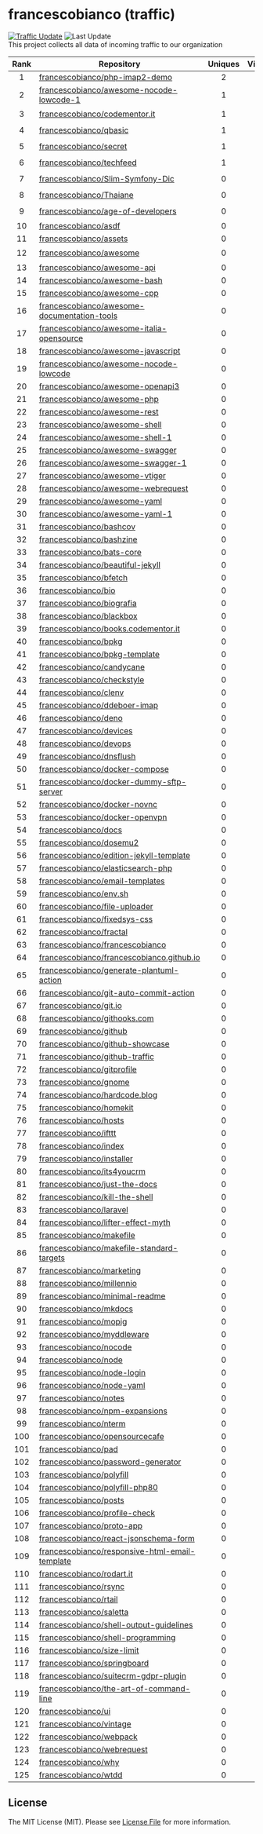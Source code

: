 # francescobianco (traffic)
[![Traffic Update](https://github.com/javanile/github-traffic/actions/workflows/update.yml/badge.svg)](https://github.com/javanile/github-traffic/actions/workflows/update.yml)
![Last Update](https://img.shields.io/badge/Last%20Update-2022--10--02%2008%3A31%3A50%20UTC-blue)  
This project collects all data of incoming traffic to our organization  

| Rank | Repository | Uniques | Views | Sources | Trend |
|:----:|------------|:-----:|:-------:|:-------:|:-----:|
| 1 | [francescobianco/php-imap2-demo](https://github.com/francescobianco/php-imap2-demo) | 2 | 2 | 1 |  |
| 2 | [francescobianco/awesome-nocode-lowcode-1](https://github.com/francescobianco/awesome-nocode-lowcode-1) | 1 | 1 | 1 | 🟩 |
| 3 | [francescobianco/codementor.it](https://github.com/francescobianco/codementor.it) | 1 | 1 | 1 | 🟩 |
| 4 | [francescobianco/qbasic](https://github.com/francescobianco/qbasic) | 1 | 1 | 1 | 🟩 |
| 5 | [francescobianco/secret](https://github.com/francescobianco/secret) | 1 | 1 | 1 | 🟩 |
| 6 | [francescobianco/techfeed](https://github.com/francescobianco/techfeed) | 1 | 1 | 1 | 🟥 |
| 7 | [francescobianco/Slim-Symfony-Dic](https://github.com/francescobianco/Slim-Symfony-Dic) | 0 | 0 | 0 | 🟩 |
| 8 | [francescobianco/Thaiane](https://github.com/francescobianco/Thaiane) | 0 | 0 | 0 | 🟩 |
| 9 | [francescobianco/age-of-developers](https://github.com/francescobianco/age-of-developers) | 0 | 0 | 0 | 🟥 |
| 10 | [francescobianco/asdf](https://github.com/francescobianco/asdf) | 0 | 0 | 0 |  |
| 11 | [francescobianco/assets](https://github.com/francescobianco/assets) | 0 | 0 | 0 |  |
| 12 | [francescobianco/awesome](https://github.com/francescobianco/awesome) | 0 | 0 | 0 | 🟥 |
| 13 | [francescobianco/awesome-api](https://github.com/francescobianco/awesome-api) | 0 | 0 | 0 |  |
| 14 | [francescobianco/awesome-bash](https://github.com/francescobianco/awesome-bash) | 0 | 0 | 0 |  |
| 15 | [francescobianco/awesome-cpp](https://github.com/francescobianco/awesome-cpp) | 0 | 0 | 0 |  |
| 16 | [francescobianco/awesome-documentation-tools](https://github.com/francescobianco/awesome-documentation-tools) | 0 | 0 | 0 |  |
| 17 | [francescobianco/awesome-italia-opensource](https://github.com/francescobianco/awesome-italia-opensource) | 0 | 0 | 0 |  |
| 18 | [francescobianco/awesome-javascript](https://github.com/francescobianco/awesome-javascript) | 0 | 0 | 0 |  |
| 19 | [francescobianco/awesome-nocode-lowcode](https://github.com/francescobianco/awesome-nocode-lowcode) | 0 | 0 | 0 | 🟥 |
| 20 | [francescobianco/awesome-openapi3](https://github.com/francescobianco/awesome-openapi3) | 0 | 0 | 0 |  |
| 21 | [francescobianco/awesome-php](https://github.com/francescobianco/awesome-php) | 0 | 0 | 0 |  |
| 22 | [francescobianco/awesome-rest](https://github.com/francescobianco/awesome-rest) | 0 | 0 | 0 |  |
| 23 | [francescobianco/awesome-shell](https://github.com/francescobianco/awesome-shell) | 0 | 0 | 0 |  |
| 24 | [francescobianco/awesome-shell-1](https://github.com/francescobianco/awesome-shell-1) | 0 | 0 | 0 |  |
| 25 | [francescobianco/awesome-swagger](https://github.com/francescobianco/awesome-swagger) | 0 | 0 | 0 |  |
| 26 | [francescobianco/awesome-swagger-1](https://github.com/francescobianco/awesome-swagger-1) | 0 | 0 | 0 |  |
| 27 | [francescobianco/awesome-vtiger](https://github.com/francescobianco/awesome-vtiger) | 0 | 0 | 0 |  |
| 28 | [francescobianco/awesome-webrequest](https://github.com/francescobianco/awesome-webrequest) | 0 | 0 | 0 |  |
| 29 | [francescobianco/awesome-yaml](https://github.com/francescobianco/awesome-yaml) | 0 | 0 | 0 |  |
| 30 | [francescobianco/awesome-yaml-1](https://github.com/francescobianco/awesome-yaml-1) | 0 | 0 | 0 |  |
| 31 | [francescobianco/bashcov](https://github.com/francescobianco/bashcov) | 0 | 0 | 0 |  |
| 32 | [francescobianco/bashzine](https://github.com/francescobianco/bashzine) | 0 | 0 | 0 |  |
| 33 | [francescobianco/bats-core](https://github.com/francescobianco/bats-core) | 0 | 0 | 0 |  |
| 34 | [francescobianco/beautiful-jekyll](https://github.com/francescobianco/beautiful-jekyll) | 0 | 0 | 0 |  |
| 35 | [francescobianco/bfetch](https://github.com/francescobianco/bfetch) | 0 | 0 | 0 |  |
| 36 | [francescobianco/bio](https://github.com/francescobianco/bio) | 0 | 0 | 0 |  |
| 37 | [francescobianco/biografia](https://github.com/francescobianco/biografia) | 0 | 0 | 0 |  |
| 38 | [francescobianco/blackbox](https://github.com/francescobianco/blackbox) | 0 | 0 | 0 |  |
| 39 | [francescobianco/books.codementor.it](https://github.com/francescobianco/books.codementor.it) | 0 | 0 | 0 |  |
| 40 | [francescobianco/bpkg](https://github.com/francescobianco/bpkg) | 0 | 0 | 0 |  |
| 41 | [francescobianco/bpkg-template](https://github.com/francescobianco/bpkg-template) | 0 | 0 | 0 |  |
| 42 | [francescobianco/candycane](https://github.com/francescobianco/candycane) | 0 | 0 | 0 |  |
| 43 | [francescobianco/checkstyle](https://github.com/francescobianco/checkstyle) | 0 | 0 | 0 |  |
| 44 | [francescobianco/clenv](https://github.com/francescobianco/clenv) | 0 | 0 | 0 |  |
| 45 | [francescobianco/ddeboer-imap](https://github.com/francescobianco/ddeboer-imap) | 0 | 0 | 0 |  |
| 46 | [francescobianco/deno](https://github.com/francescobianco/deno) | 0 | 0 | 0 |  |
| 47 | [francescobianco/devices](https://github.com/francescobianco/devices) | 0 | 0 | 0 |  |
| 48 | [francescobianco/devops](https://github.com/francescobianco/devops) | 0 | 0 | 0 |  |
| 49 | [francescobianco/dnsflush](https://github.com/francescobianco/dnsflush) | 0 | 0 | 0 |  |
| 50 | [francescobianco/docker-compose](https://github.com/francescobianco/docker-compose) | 0 | 0 | 0 |  |
| 51 | [francescobianco/docker-dummy-sftp-server](https://github.com/francescobianco/docker-dummy-sftp-server) | 0 | 0 | 0 |  |
| 52 | [francescobianco/docker-novnc](https://github.com/francescobianco/docker-novnc) | 0 | 0 | 0 |  |
| 53 | [francescobianco/docker-openvpn](https://github.com/francescobianco/docker-openvpn) | 0 | 0 | 0 |  |
| 54 | [francescobianco/docs](https://github.com/francescobianco/docs) | 0 | 0 | 0 |  |
| 55 | [francescobianco/dosemu2](https://github.com/francescobianco/dosemu2) | 0 | 0 | 0 |  |
| 56 | [francescobianco/edition-jekyll-template](https://github.com/francescobianco/edition-jekyll-template) | 0 | 0 | 0 |  |
| 57 | [francescobianco/elasticsearch-php](https://github.com/francescobianco/elasticsearch-php) | 0 | 0 | 0 |  |
| 58 | [francescobianco/email-templates](https://github.com/francescobianco/email-templates) | 0 | 0 | 0 |  |
| 59 | [francescobianco/env.sh](https://github.com/francescobianco/env.sh) | 0 | 0 | 0 |  |
| 60 | [francescobianco/file-uploader](https://github.com/francescobianco/file-uploader) | 0 | 0 | 0 |  |
| 61 | [francescobianco/fixedsys-css](https://github.com/francescobianco/fixedsys-css) | 0 | 0 | 0 |  |
| 62 | [francescobianco/fractal](https://github.com/francescobianco/fractal) | 0 | 0 | 0 |  |
| 63 | [francescobianco/francescobianco](https://github.com/francescobianco/francescobianco) | 0 | 0 | 0 |  |
| 64 | [francescobianco/francescobianco.github.io](https://github.com/francescobianco/francescobianco.github.io) | 0 | 0 | 0 |  |
| 65 | [francescobianco/generate-plantuml-action](https://github.com/francescobianco/generate-plantuml-action) | 0 | 0 | 0 |  |
| 66 | [francescobianco/git-auto-commit-action](https://github.com/francescobianco/git-auto-commit-action) | 0 | 0 | 0 |  |
| 67 | [francescobianco/git.io](https://github.com/francescobianco/git.io) | 0 | 0 | 0 |  |
| 68 | [francescobianco/githooks.com](https://github.com/francescobianco/githooks.com) | 0 | 0 | 0 |  |
| 69 | [francescobianco/github](https://github.com/francescobianco/github) | 0 | 0 | 0 |  |
| 70 | [francescobianco/github-showcase](https://github.com/francescobianco/github-showcase) | 0 | 0 | 0 |  |
| 71 | [francescobianco/github-traffic](https://github.com/francescobianco/github-traffic) | 0 | 0 | 0 |  |
| 72 | [francescobianco/gitprofile](https://github.com/francescobianco/gitprofile) | 0 | 0 | 0 |  |
| 73 | [francescobianco/gnome](https://github.com/francescobianco/gnome) | 0 | 0 | 0 |  |
| 74 | [francescobianco/hardcode.blog](https://github.com/francescobianco/hardcode.blog) | 0 | 0 | 0 |  |
| 75 | [francescobianco/homekit](https://github.com/francescobianco/homekit) | 0 | 0 | 0 |  |
| 76 | [francescobianco/hosts](https://github.com/francescobianco/hosts) | 0 | 0 | 0 |  |
| 77 | [francescobianco/ifttt](https://github.com/francescobianco/ifttt) | 0 | 0 | 0 |  |
| 78 | [francescobianco/index](https://github.com/francescobianco/index) | 0 | 0 | 0 |  |
| 79 | [francescobianco/installer](https://github.com/francescobianco/installer) | 0 | 0 | 0 |  |
| 80 | [francescobianco/its4youcrm](https://github.com/francescobianco/its4youcrm) | 0 | 0 | 0 |  |
| 81 | [francescobianco/just-the-docs](https://github.com/francescobianco/just-the-docs) | 0 | 0 | 0 |  |
| 82 | [francescobianco/kill-the-shell](https://github.com/francescobianco/kill-the-shell) | 0 | 0 | 0 |  |
| 83 | [francescobianco/laravel](https://github.com/francescobianco/laravel) | 0 | 0 | 0 |  |
| 84 | [francescobianco/lifter-effect-myth](https://github.com/francescobianco/lifter-effect-myth) | 0 | 0 | 0 |  |
| 85 | [francescobianco/makefile](https://github.com/francescobianco/makefile) | 0 | 0 | 0 |  |
| 86 | [francescobianco/makefile-standard-targets](https://github.com/francescobianco/makefile-standard-targets) | 0 | 0 | 0 |  |
| 87 | [francescobianco/marketing](https://github.com/francescobianco/marketing) | 0 | 0 | 0 |  |
| 88 | [francescobianco/millennio](https://github.com/francescobianco/millennio) | 0 | 0 | 0 |  |
| 89 | [francescobianco/minimal-readme](https://github.com/francescobianco/minimal-readme) | 0 | 0 | 0 |  |
| 90 | [francescobianco/mkdocs](https://github.com/francescobianco/mkdocs) | 0 | 0 | 0 |  |
| 91 | [francescobianco/mopig](https://github.com/francescobianco/mopig) | 0 | 0 | 0 |  |
| 92 | [francescobianco/myddleware](https://github.com/francescobianco/myddleware) | 0 | 0 | 0 |  |
| 93 | [francescobianco/nocode](https://github.com/francescobianco/nocode) | 0 | 0 | 0 |  |
| 94 | [francescobianco/node](https://github.com/francescobianco/node) | 0 | 0 | 0 |  |
| 95 | [francescobianco/node-login](https://github.com/francescobianco/node-login) | 0 | 0 | 0 |  |
| 96 | [francescobianco/node-yaml](https://github.com/francescobianco/node-yaml) | 0 | 0 | 0 |  |
| 97 | [francescobianco/notes](https://github.com/francescobianco/notes) | 0 | 0 | 0 |  |
| 98 | [francescobianco/npm-expansions](https://github.com/francescobianco/npm-expansions) | 0 | 0 | 0 |  |
| 99 | [francescobianco/nterm](https://github.com/francescobianco/nterm) | 0 | 0 | 0 |  |
| 100 | [francescobianco/opensourcecafe](https://github.com/francescobianco/opensourcecafe) | 0 | 0 | 0 |  |
| 101 | [francescobianco/pad](https://github.com/francescobianco/pad) | 0 | 0 | 0 |  |
| 102 | [francescobianco/password-generator](https://github.com/francescobianco/password-generator) | 0 | 0 | 0 |  |
| 103 | [francescobianco/polyfill](https://github.com/francescobianco/polyfill) | 0 | 0 | 0 |  |
| 104 | [francescobianco/polyfill-php80](https://github.com/francescobianco/polyfill-php80) | 0 | 0 | 0 |  |
| 105 | [francescobianco/posts](https://github.com/francescobianco/posts) | 0 | 0 | 0 |  |
| 106 | [francescobianco/profile-check](https://github.com/francescobianco/profile-check) | 0 | 0 | 0 |  |
| 107 | [francescobianco/proto-app](https://github.com/francescobianco/proto-app) | 0 | 0 | 0 |  |
| 108 | [francescobianco/react-jsonschema-form](https://github.com/francescobianco/react-jsonschema-form) | 0 | 0 | 0 |  |
| 109 | [francescobianco/responsive-html-email-template](https://github.com/francescobianco/responsive-html-email-template) | 0 | 0 | 0 |  |
| 110 | [francescobianco/rodart.it](https://github.com/francescobianco/rodart.it) | 0 | 0 | 0 |  |
| 111 | [francescobianco/rsync](https://github.com/francescobianco/rsync) | 0 | 0 | 0 |  |
| 112 | [francescobianco/rtail](https://github.com/francescobianco/rtail) | 0 | 0 | 0 |  |
| 113 | [francescobianco/saletta](https://github.com/francescobianco/saletta) | 0 | 0 | 0 |  |
| 114 | [francescobianco/shell-output-guidelines](https://github.com/francescobianco/shell-output-guidelines) | 0 | 0 | 0 |  |
| 115 | [francescobianco/shell-programming](https://github.com/francescobianco/shell-programming) | 0 | 0 | 0 |  |
| 116 | [francescobianco/size-limit](https://github.com/francescobianco/size-limit) | 0 | 0 | 0 |  |
| 117 | [francescobianco/springboard](https://github.com/francescobianco/springboard) | 0 | 0 | 0 |  |
| 118 | [francescobianco/suitecrm-gdpr-plugin](https://github.com/francescobianco/suitecrm-gdpr-plugin) | 0 | 0 | 0 |  |
| 119 | [francescobianco/the-art-of-command-line](https://github.com/francescobianco/the-art-of-command-line) | 0 | 0 | 0 |  |
| 120 | [francescobianco/ui](https://github.com/francescobianco/ui) | 0 | 0 | 0 |  |
| 121 | [francescobianco/vintage](https://github.com/francescobianco/vintage) | 0 | 0 | 0 |  |
| 122 | [francescobianco/webpack](https://github.com/francescobianco/webpack) | 0 | 0 | 0 |  |
| 123 | [francescobianco/webrequest](https://github.com/francescobianco/webrequest) | 0 | 0 | 0 |  |
| 124 | [francescobianco/why](https://github.com/francescobianco/why) | 0 | 0 | 0 |  |
| 125 | [francescobianco/wtdd](https://github.com/francescobianco/wtdd) | 0 | 0 | 0 |  |
## License
The MIT License (MIT). Please see [License File](LICENSE) for more information.
